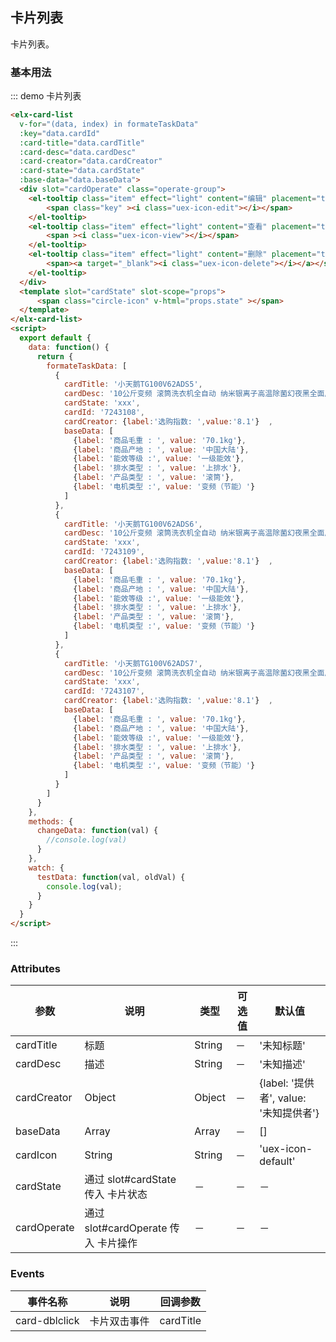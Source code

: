 ## 卡片列表

卡片列表。

### 基本用法


::: demo 卡片列表
```html
<elx-card-list
  v-for="(data, index) in formateTaskData"
  :key="data.cardId"
  :card-title="data.cardTitle"
  :card-desc="data.cardDesc"
  :card-creator="data.cardCreator"
  :card-state="data.cardState"
  :base-data="data.baseData">
  <div slot="cardOperate" class="operate-group">
    <el-tooltip class="item" effect="light" content="编辑" placement="top">
        <span class="key" ><i class="uex-icon-edit"></i></span>
    </el-tooltip>
    <el-tooltip class="item" effect="light" content="查看" placement="top">
        <span ><i class="uex-icon-view"></i></span>
    </el-tooltip>
    <el-tooltip class="item" effect="light" content="删除" placement="top">
        <span><a target="_blank"><i class="uex-icon-delete"></i></a></span>
    </el-tooltip>
  </div>
  <template slot="cardState" slot-scope="props">
      <span class="circle-icon" v-html="props.state" ></span>
  </template>
</elx-card-list>
<script>
  export default {
    data: function() {
      return {
        formateTaskData: [
          {
            cardTitle: '小天鹅TG100V62ADS5',
            cardDesc: '10公斤变频 滚筒洗衣机全自动 纳米银离子高温除菌幻夜黑全面屏',
            cardState: 'xxx',
            cardId: '7243108',
            cardCreator: {label:'选购指数: ',value:'8.1'}  ,
            baseData: [
              {label: '商品毛重 : ', value: '70.1kg'},
              {label: '商品产地 : ', value: '中国大陆'},
              {label: '能效等级 :', value: '一级能效'},
              {label: '排水类型 : ', value: '上排水'},
              {label: '产品类型 : ', value: '滚筒'},
              {label: '电机类型 :', value: '变频（节能）'}
            ]
          },
          {
            cardTitle: '小天鹅TG100V62ADS6',
            cardDesc: '10公斤变频 滚筒洗衣机全自动 纳米银离子高温除菌幻夜黑全面屏',
            cardState: 'xxx',
            cardId: '7243109',
            cardCreator: {label:'选购指数: ',value:'8.1'}  ,
            baseData: [
              {label: '商品毛重 : ', value: '70.1kg'},
              {label: '商品产地 : ', value: '中国大陆'},
              {label: '能效等级 :', value: '一级能效'},
              {label: '排水类型 : ', value: '上排水'},
              {label: '产品类型 : ', value: '滚筒'},
              {label: '电机类型 :', value: '变频（节能）'}
            ]
          },
          {
            cardTitle: '小天鹅TG100V62ADS7',
            cardDesc: '10公斤变频 滚筒洗衣机全自动 纳米银离子高温除菌幻夜黑全面屏',
            cardState: 'xxx',
            cardId: '7243107',
            cardCreator: {label:'选购指数: ',value:'8.1'}  ,
            baseData: [
              {label: '商品毛重 : ', value: '70.1kg'},
              {label: '商品产地 : ', value: '中国大陆'},
              {label: '能效等级 :', value: '一级能效'},
              {label: '排水类型 : ', value: '上排水'},
              {label: '产品类型 : ', value: '滚筒'},
              {label: '电机类型 :', value: '变频（节能）'}
            ]
          }
        ]
      }
    },
    methods: {
      changeData: function(val) {
        //console.log(val)
      }
    },
    watch: {
      testData: function(val, oldVal) {
        console.log(val);
      }
    }
  }
</script>

```
:::

### Attributes
| 参数      | 说明          | 类型      | 可选值                           | 默认值  |
|---------- |-------------- |---------- |--------------------------------  |-------- |
| cardTitle | 标题 | String | －| '未知标题' |
| cardDesc | 描述 | String | － | '未知描述' |
| cardCreator | Object | Object | －| {label: '提供者', value: '未知提供者'} |
| baseData | Array | Array | － | [] |
| cardIcon | String | String | － | 'uex-icon-default' |
| cardState | 通过 slot#cardState 传入 卡片状态 | － | － | － |
| cardOperate | 通过 slot#cardOperate 传入 卡片操作 | － | － | － |

### Events
| 事件名称 | 说明 | 回调参数 |
|---------- |-------- |---------- |
| card-dblclick | 卡片双击事件 | cardTitle |
